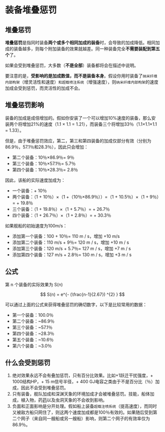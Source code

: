 # 装备堆叠惩罚

## 堆叠惩罚

**堆叠惩罚**是指同时装备**两个或多个相同加成的装备**时，会导致的加成降低。相同加成的装备越多，则每个附加装备的效果就越差。同一种装备完全**不需要装配到第五个**了。

如果会受到堆叠惩罚，大多数（**不是全部**）装备都将会在描述中说明。

要注意的是，**受影响的是加成数值，而不是装备本身**。假设你用时装备了`纳米纤维内部构架`（增灵活性和速度）`和超载喷注系统`（增强速度），则`纳米纤维内部构架`的速度加成会受到惩罚，而灵活性的加成不会。

## 堆叠惩罚影响

装备的加成是成倍增加的。假如你安装了一个可以增加10%速度的装备，那么安装两个将增加21%的速度（1.1 × 1.1 = 1.21），而装备三个将增加33％（1.1×1.1×1.1 = 1.33）。

但是，由于堆叠惩罚效应，第二，第三和第四装备的加成仅部分有效（分别为86.9％，57.1％和28.3％），因此只会增加：

* 第二个装备：10％×86.9％= 9％
* 第三个装备：10％×57.1％= 5.7％
* 第四个装备：10％×28.3％= 2.8％

因此，该船的实际速度加成为：

* 一个装备：+ 10％
* 两个装备：（1 + 10％）×（1 +（10％×86.9％））=（1 + 10.5％）×（1 + 9％）= + 19.8％
* 三个装备：（1 + 19.8％）×（1 + 5.7％）= + 26.7％
* 四个装备：（1 + 26.7％）×（1 + 2.8％）= + 30.3％

如果舰船的初始速度为100m/s：

* 添加第一个装备：100 + 10％= 110 m / s，增加 +10 m/s
* 添加第二个装备：110 m/s + 9％= 120 m / s，增加 +10 m / s
* 添加第三个装备：120 m/s + 5.7％= 127 m / s，增加 +7 m / s
* 添加第四个装备：127 m/s + 2.8％= 130 m / s，增加 +3 m / s

## 公式

第 n 个装备的实际效果为 S\(n\)

$$
S(n) =   e^{-  (\frac{n-1}{2.67}) ^{2} }
$$

可以通过上面的公式来获得堆叠惩罚的确切数字，以下是比较常用的数据：

* 第一个装备：100.0％
* 第二个装备：~86.9％
* 第三个装备：~57.1％
* 第四个装备：~28.3％
* 第五个装备：~10.6％
* 第六个装备：~3.0％

## 什么会受到惩罚

1. 绝对效果永远不会有叠加惩罚，只有百分比效果。比如+1跃迁干扰强度，+ 1000结构HP，+ 15 m信号半径，+ 400 GJ电容之类由于不是百分比（％）加成，因此不会受到堆叠惩罚。
2. 只有装备，舰队加成和深渊天象的环境加成才会被堆叠惩罚。技能，船体加成，植入物，药[药](https://wiki.eveuniversity.org/Combat_Booster)以及虫洞天象的不会收到影响。
3. 负面和正面影响是分开处理。假如船上装备`超载注喷系统`（提高速度），而同时又被敌方船只网住了，则这两个速度加成都是100％有效的。如果随后受到第二个网子（来自同一艘船或另一艘船）影响，则第二个网子的有效率仅为86.9％。

